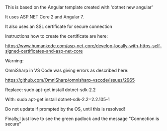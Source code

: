 This is based on the Angular template created with 'dotnet new angular'

It uses ASP.NET Core 2 and Angular 7.

It also uses an SSL certificate for secure connection

Instructions how to create the certificate are here:

https://www.humankode.com/asp-net-core/develop-locally-with-https-self-signed-certificates-and-asp-net-core

Warning:

OmniSharp in VS Code was giving errors as described here:

https://github.com/OmniSharp/omnisharp-vscode/issues/2965

Replace: sudo apt-get install dotnet-sdk-2.2 

With: sudo apt-get install dotnet-sdk-2.2=2.2.105-1

Do not update if prompted by the OS, until this is resolved!

Finally,I just love to see the green padlock and the message "Connection is secure"
